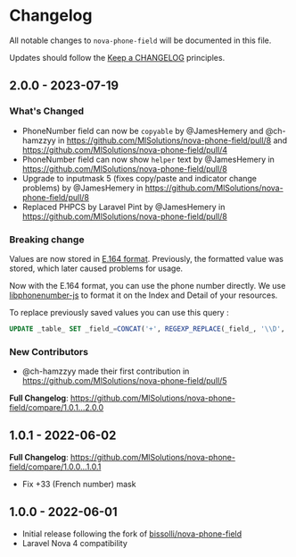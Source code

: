 # Changelog

All notable changes to `nova-phone-field` will be documented in this file.

Updates should follow the [Keep a CHANGELOG](http://keepachangelog.com/) principles.

## 2.0.0 - 2023-07-19

### What's Changed

- PhoneNumber field can now be `copyable` by @JamesHemery and @ch-hamzzyy in https://github.com/MlSolutions/nova-phone-field/pull/8 and https://github.com/MlSolutions/nova-phone-field/pull/4
- PhoneNumber field can now show `helper` text by @JamesHemery in https://github.com/MlSolutions/nova-phone-field/pull/8
- Upgrade to inputmask 5 (fixes copy/paste and indicator change problems) by @JamesHemery in https://github.com/MlSolutions/nova-phone-field/pull/8
- Replaced PHPCS by Laravel Pint by @JamesHemery in https://github.com/MlSolutions/nova-phone-field/pull/8

### Breaking change

Values are now stored in [E.164 format](https://en.wikipedia.org/wiki/E.164). Previously, the formatted value was stored, which later caused problems for usage.

Now with the E.164 format, you can use the phone number directly. We use [libphonenumber-js](https://www.npmjs.com/package/libphonenumber-js) to format it on the Index and Detail of your resources.

To replace previously saved values you can use this query :

```sql
UPDATE _table_ SET _field_=CONCAT('+', REGEXP_REPLACE(_field_, '\\D', ''))

```
### New Contributors

- @ch-hamzzyy made their first contribution in https://github.com/MlSolutions/nova-phone-field/pull/5

**Full Changelog**: https://github.com/MlSolutions/nova-phone-field/compare/1.0.1...2.0.0

## 1.0.1 - 2022-06-02

**Full Changelog**: https://github.com/MlSolutions/nova-phone-field/compare/1.0.0...1.0.1

- Fix +33 (French number) mask

## 1.0.0 - 2022-06-01

- Initial release following the fork of [bissolli/nova-phone-field](https://github.com/bissolli/nova-phone-field)
- Laravel Nova 4 compatibility
